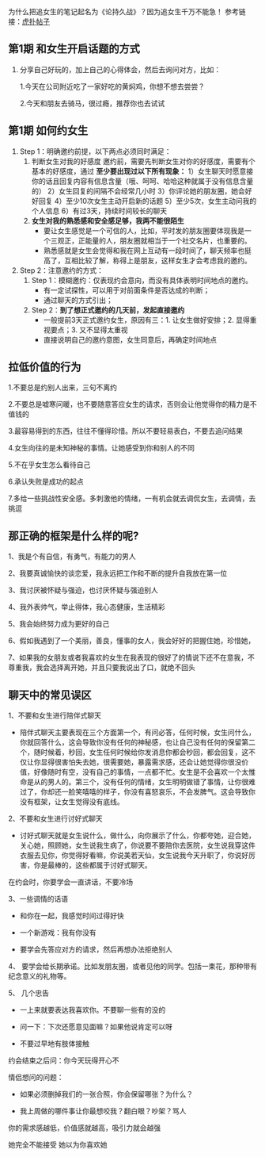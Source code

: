 为什么把追女生的笔记起名为《论持久战》？因为追女生千万不能急！
参考链接：[虎扑帖子](https://my.hupu.com/200887025817713)

## 第1期 和女生开启话题的方式
1. 分享自己好玩的，加上自己的心得体会，然后去询问对方，比如：
    
    1.今天在公司附近吃了一家好吃的黄焖鸡，你想不想去尝尝？

    2.今天和朋友去骑马，很过瘾，推荐你也去试试


## 第1期 如何约女生
1. Step 1：明确邀约前提，以下两点必须同时满足：
	1. 判断女生对我的好感度
	   邀约前，需要先判断女生对你的好感度，需要有个基本的好感度，通过
	   **至少要出现过以下所有现象：**
		1）女生聊天时愿意接你的话且回复内容有信息含量（哦、呵呵、哈哈这种就属于没有信息含量的）
		2）女生回复的间隔不会经常几小时
		3）你评论她的朋友圈，她会好好回复
		4）至少10次女生主动开启新的话题
		5）至少5次，女生主动问我的个人信息
		6）有过3天，持续时间较长的聊天
	2. **女生对我的熟悉感和安全感足够，我两不能很陌生**
	   - 要让女生感觉是一个可信的人，比如，平时发的朋友圈要体现我是一个三观正，正能量的人，朋友圈就相当于一个社交名片，也重要的。
	   - 熟悉感就是女生会觉得和我在网上互动有一段时间了，聊天频率也挺高了，互相比较了解，称得上是朋友，这样女生才会考虑我的邀约。
2. Step 2：注意邀约的方式：
	1. Step 1：模糊邀约：仅表现约会意向，而没有具体表明时间地点的邀约。
		- 有一定试探性，可以用于对前面条件是否达成的判断；
		- 通过聊天的方式引出；
	2. Step 2：**到了想正式邀约的几天前，发起直接邀约**
		- 一般提前3天正式邀约女生，原因有三：1. 让女生做好安排；2. 显得重视要点；3. 又不显得太重视
		- 直接说明自己的邀约意图，女生同意后，再确定时间地点


## 拉低价值的行为
1.不要总是约别人出来，三句不离约

2.不要总是嘘寒问暖，也不要随意答应女生的请求，否则会让他觉得你的精力是不值钱的

3.最容易得到的东西，往往不懂得珍惜。所以不要轻易表白，不要去追问结果

4.女生向往的是未知神秘的事情。让她感受到你和别人的不同

5.不在乎女生怎么看待自己

6.承认失败是成功的起点

7.多给一些挑战性安全感。多刺激他的情绪，一有机会就去调侃女生，去调情，去挑逗


## 那正确的框架是什么样的呢?
1、我是个有自信，有勇气，有能力的男人

2、我要真诚愉快的谈恋爱，我永远把工作和不断的提升自我放在第一位

3、我讨厌被怀疑与强迫，也讨厌怀疑与强迫别人

4、我外表帅气，举止得体，我心态健康，生活精彩

5、我会始终努力成为更好的自己

6、假如我遇到了一个美丽，善良，懂事的女人，我会好好的把握住她，珍惜她，

7、如果我的女朋友或者我喜欢的女生在我表现的很好了的情说下还不在意我，不尊重我，我会选择离开她，并且只要我说出了口，就绝不回头


## 聊天中的常见误区
1、不要和女生进行陪伴式聊天

- 陪伴式聊天主要表现在三个方面第一个，有问必答，任何时候，女生问什么，你就回答什么，这会导致你没有任何的神秘感，也让自己没有任何的保留第二个，随时候着，秒回，女生任何时候给你发消息你都会秒回，都会回复，这不仅让你显得很害怕失去她，很需要她，暴露需求感，还会让她觉得你很没价值，好像随时有空，没有自己的事情，一点都不忙。女生是不会喜欢一个太惟命是从的男人的。第三个，没有任何的情绪，女生明明做错了事情，让你很难过了，你却还一脸笑嘻嘻的样子，你没有喜怒哀乐，不会发脾气。这会导致你没有框架，让女生觉得没有底线。

2、不要和女生进行讨好式聊天

- 讨好式聊天就是女生说什么，做什么，向你展示了什么，你都夸她，迎合她，关心她，照顾她，女生说我生病了，你说要不要陪你去医院，女生说我穿这件衣服去见你，你觉得好看嘛，你说美若天仙，女生说我今天升职了，你说好厉害，你是最棒的，这些都属于讨好式聊天。


在约会时，你要学会一直讲话，不要冷场

3、一些调情的话语

- 和你在一起，我感觉时间过得好快

- 一个新游戏：我有你没有

- 要学会先答应对方的请求，然后再想办法拒绝别人

4、 要学会给长期承诺。比如发朋友圈，或者见他的同学。包括一束花，那种带有纪念意义的礼物等。

5、 几个忠告

- 一上来就要表达我喜欢你。不要聊一些有的没的

- 问一下：下次还愿意见面嘛？如果他说肯定可以呀

- 不要过早地有肢体接触

约会结束之后问：你今天玩得开心不

情侣想问的问题：

- 如果必须删掉我们的一张合照，你会保留哪张？为什么？

- 我上周做的哪件事让你最想咬我？翻白眼？吵架？骂人


你的需求感越低，价值感就越高，吸引力就会越强



她完全不能接受 她以为你喜欢她